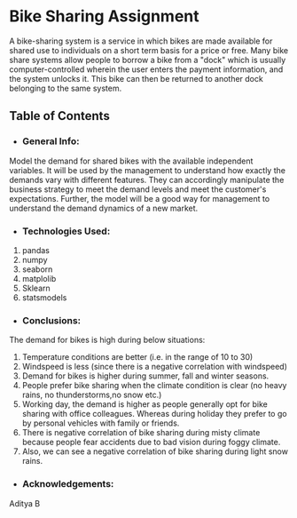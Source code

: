# Bike Sharing Assignment
A bike-sharing system is a service in which bikes are made available for shared use to individuals on a short term basis for a price or free. Many bike share systems allow people to borrow a bike from a "dock" which is usually computer-controlled wherein the user enters the payment information, and the system unlocks it. This bike can then be returned to another dock belonging to the same system.


## Table of Contents
* ### General Info:
 Model the demand for shared bikes with the available independent variables. It will be used by the management to understand how exactly the demands vary with different features. They can accordingly manipulate the business strategy to meet the demand levels and meet the customer's expectations. Further, the model will be a good way for management to understand the demand dynamics of a new market. 
 
* ### Technologies Used:
1.	pandas
2.	numpy
3.	seaborn
4.	matplolib
5.	Sklearn
6.	statsmodels

* ### Conclusions:
The demand for bikes is high during below situations:
1) Temperature conditions are better (i.e. in the range of 10 to 30)
2) Windspeed is less (since there is a negative correlation with windspeed)
3) Demand for bikes is higher during summer, fall and winter seasons.
4) People prefer bike sharing when the climate condition is clear (no heavy rains, no thunderstorms,no snow etc.)
5) Working day, the demand is higher as people generally opt for bike sharing with office colleagues. Whereas during holiday they prefer to go by personal vehicles with family or friends.
6) There is negative correlation of bike sharing during misty climate because people fear accidents due to bad vision during foggy climate.
7) Also, we can see a negative correlation of bike sharing during light snow rains.

* ### Acknowledgements:
Aditya B
